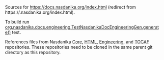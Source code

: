 Sources for https://docs.nasdanika.org/index.html (redirect from https://.nasdanika.org/index.html).

To build run [org.nasdanika.docs.engineering.TestNasdanikaDocEngineeringGen.generate()](https://github.com/Nasdanika/nasdanika.github.io/blob/main/src/test/java/org/nasdanika/docs/engineering/TestNasdanikaDocEngineeringGen.java#L478) test.

References files from Nasdanika [Core](../core), [HTML](../html), [Engineering](../engineering), and [TOGAF](../togaf) repositories. These repositories need to be cloned in the same parent git directory as this repository.